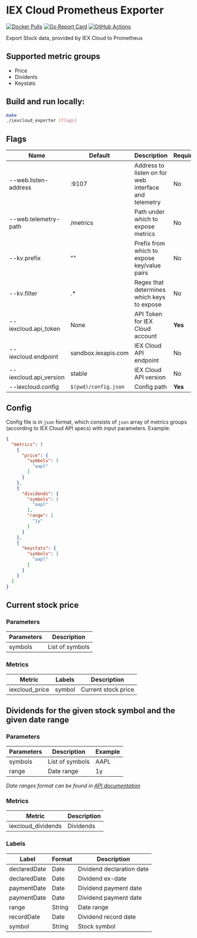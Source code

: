 # IEX Cloud Prometheus Exporter

[![Docker Pulls](https://img.shields.io/docker/pulls/vglafirov/iexcloud_exporter.svg?maxAge=604800)](https://hub.docker.com/repository/docker/vglafirov/iexcloud_exporter)
[![Go Report Card](https://goreportcard.com/badge/github.com/vglafirov/iexcloud_exporter)](https://goreportcard.com/report/github.com/vglafirov/iexcloud_exporter)
[![GitHub Actions](https://github.com/vglafirov/iexcloud_exporter/workflows/Go/badge.svg)](https://github.com/vglafirov/iexcloud_exporter/actions)

Export Stock data, provided by IEX Cloud to Prometheus

## Supported metric groups
* Price
* Dividents
* Keystats


## Build and run locally:

```bash
make
./iexcloud_exporter [flags]
```

## Flags
|Name|Default|Description|Required|
|---|---|---|---|
|--web.listen-address|:9107|Address to listen on for web interface and telemetry|No|
|--web.telemetry-path|/metrics|Path under which to expose metrics|No|
|--kv.prefix|""|Prefix from which to expose key/value pairs|No|
|--kv.filter|.*|Regex that determines which keys to expose|No|
|--iexcloud.api_token|None|API Token for IEX Cloud account|**Yes**|
|--iexcloud.endpoint|sandbox.iexapis.com|IEX Cloud API endpoint|No|
|--iexcloud.api_version|stable|IEX Cloud API version|No|
|--iexcloud.config|`$(pwd)/config.json`|Config path|**Yes**|

## Config

Config file is in `json` format, which consists of `json` array of metrics groups (according to IEX Cloud API specs) with input parameters. Example:
```json
{
  "metrics": [
    {
      "price": {
        "symbols": [
          "aapl"
        ]
      }
    },
    {
      "dividends": {
        "symbols": [
          "aapl"
        ],
        "range": [
          "1y"
        ]
      }
    },
    {
      "keystats": {
        "symbols": [
          "aapl"
        ]
      }
    }
  ]
}
```

## Current stock price

### Parameters
|Parameters|Description|
|---|---|
|symbols|List of symbols|

### Metrics
|Metric|Labels|Description|
|---|---|---|
|iexcloud_price|symbol|Current stock price|

## Dividends for the given stock symbol and the given date range

### Parameters
|Parameters|Description|Example|
|---|---|---|
|symbols|List of symbols|AAPL|
|range|Date range|1y|
*Date ranges format can be found in [API documentation](https://iexcloud.io/docs/api/#dividends-basic)*


### Metrics
|Metric|Description|
|---|---|
|iexcloud_dividends|Dividends|
### Labels
|Label|Format|Description|
|---|---|---|
|declaredDate|Date|Dividend declaration date|
|declaredDate|Date|Dividend ex-date|
|paymentDate|Date|Dividend payment date|
|paymentDate|Date|Dividend payment date|
|range|String|Date range|
|recordDate|Date|Dividend record date|
|symbol|String|Stock symbol|
